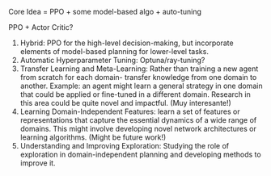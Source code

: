 
Core Idea = PPO + some model-based algo + auto-tuning

PPO + Actor Critic?


1. Hybrid: PPO for the high-level decision-making, but incorporate elements of model-based planning for lower-level tasks.
2. Automatic Hyperparameter Tuning: Optuna/ray-tuning?
3. Transfer Learning and Meta-Learning: Rather than training a new agent from scratch for each domain- transfer knowledge from one domain to another. Example: an agent might learn a general strategy in one domain that could be applied or fine-tuned in a different domain. Research in this area could be quite novel and impactful. (Muy interesante!)
4. Learning Domain-Independent Features: learn a set of features or representations that capture the essential dynamics of a wide range of domains. This might involve developing novel network architectures or learning algorithms. (Might be future work!)
5. Understanding and Improving Exploration: Studying the role of exploration in domain-independent planning and developing methods to improve it.

